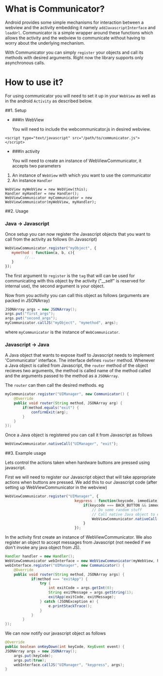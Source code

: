 # What is Communicator?

Android provides some simple mechanisms for interaction between a webview and
the activity embedding it namely `addJavascriptInterface` and `loadUrl`.
Communicator is a simple wrapper around these functions which allows the
activity and the webview to communicate without having to worry about the
underlying mechanism.

With Communicator you can simply `register` your objects and call its methods
with desired arguments. Right now the library supports only asynchronous calls.

# How to use it?

For using communicator you will need to set it up in your `WebView` as well as
in the android `Activity` as described below.

##1. Setup

+ ###In WebView

    You will need to include the webcommunicator.js in desired webview.

```
<script type="text/javascript" src="/path/to/communicator.js"></script>
```

+ ###In activity

    You will need to create an instance of WebViewCommunicator, it accepts two parameters

1. An instance of `WebView` with which you want to use the communicator
2. An instance `Handler`

```
WebView myWebView = new WebView(this);
Handler myHandler = new Handler();
WebViewCommunicator myCommunicator = new WebViewCommunicator(myWebView, myHandler);
```

##2. Usage

### Java -> Javascript

Once setup you can now register the Javascript objects that you want to call from     the activity as follows (In Javascript)

```javascript
WebViewCommunicator.register("myObject", {
   mymethod : function(a, b, c){
         //...
   }
});
```

The first argument to `register` is the `tag` that will can be used for communicating
with this object by the activity ("__self" is reserved for internal use), the second
argument is your object.

Now from you activity you can call this object as follows (arguments are packed in JSONArray)

```java
JSONArray args = new JSONArray();
args.put("first_args");
args.put("second_args");
myCommunicator.callJS("myObject", "mymethod", args);
```

where `myCommunicator` is the instance of `WebCommunicator`. 

### Javascript -> Java
        
A Java object that wants to expose itself to Javascript needs to implement 'Communicator'
interface. The interface defines `router` method. Whenever a Java object is called from
Javascript, the `router` method of the object recieves two arguments, the method is
called name of the method called and the arguments passed to the method as a `JSONArray`.

The `router` can then call the desired methods. eg

```java
myCommunicator.register("UIManager", new Communicator() {
    @Override
    public void router(String method, JSONArray arg) {
        if(method.equals("exit") {
            confirmExit(arg);
        }
    }
});
```

Once a Java object is registered you can call it from Javascript as follows

```javascript
WebViewCommunicator.nativeCall("UIManager", "exit");
```

##3. Example usage

Lets control the actions taken when hardware buttons are pressed using javascript.

First we will need to register our Javascript object that will take appropriate
actions when buttons are pressed. We add this to our Javascript code (after setting up
WebViewCommunicator in the webview) 

```javascript
WebViewCommunicator.register("UIManager", {
								keypress : function(keycode, immediate) {
									if(keycode === BACK_BUTTON && immediate) {
										// Do some random stuff
										// Call native Java object to exit the application
										WebViewCommunicator.nativeCall("UIManager", "exitApp", 0, "Normal exit");
									}
								});
```

In the activity first create an instance of WebViewCommunicator. We also register an object 
to accept messages from Javascript (not needed if we don't invoke any java object from JS).

```java
Handler handler = new Handler();
WebViewCommunicator webInterface = new WebViewCommunicator(myWebView, handler);
webInterface.register("UIManager", new Communicator() {
	@Override
	public void router(String method, JSONArray args) {
			if(method === "exitApp") {
				try {
					int exitCode = args.getInt(0);
					String exitMessage = args.getString(1);
					exitApp(exitCode, exitMessage);
				} catch (JSONException e) {
					e.printStackTrace();
				}
			}
		}
});
```

We can now notify our javascript object as follows

```java
@Override
public boolean onKeyDown(int keyCode, KeyEvent event) {
JSONArray args = new JSONArray();
	args.put(keyCode);
	args.put(true);
	webInterface.callJS("UIManager", "keypress", args);
}
```
